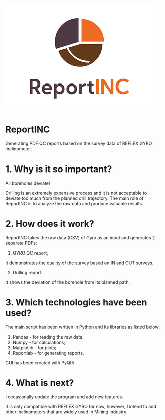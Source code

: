 ![](logo/reportinc-intro.png)
# ReportINC
Generating PDF QC reports based on the survey data of REFLEX GYRO Inclinometer. 

# 1. Why is it so important?
All boreholes deviate!

Drilling is an extremely expensive process and it is not acceptable to deviate too much from the planned drill trajectory.
The main role of ReportINC is to analyze the raw data and produce valuable results.

# 2. How does it work?
ReportINC takes the raw data (CSV) of Gyro as an input and generates 2 separate PDFs:

1. GYRO QC report;

It demonstrates the quality of the survey based on IN and OUT surveys.

2. Drilling report.

It shows the deviation of the borehole from its planned path. 

# 3. Which technologies have been used?

The main script has been written in Python and its libraries as listed below:

1. Pandas - for reading the raw data;
2. Numpy - for calculations;
3. Matplotlib - for plots;
4. Reportlab - for generating reports.

GUI has been created with PyQt5

# 4. What is next?

I occasionally update the program and add new features.

It is only compatible with REFLEX GYRO for now, however, I intend to add other inclinometers that are widely used in Mining industry.


